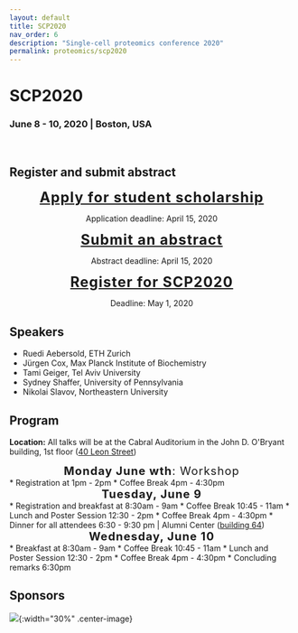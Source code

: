 ```yaml
---
layout: default
title: SCP2020
nav_order: 6
description: "Single-cell proteomics conference 2020"
permalink: proteomics/scp2020
---
```


# SCP2020
### June 8 - 10, 2020 | Boston, USA  

&nbsp;

## Register and submit abstract 


<div style="font-size: 25px; letter-spacing: 1.2px; text-align: center;"><strong><a href="https://forms.gle/7MDGa9ZdNtAUtp2K6" target="_blank" rel="noopener noreferrer">Apply for student scholarship</a></strong></div>
<p style="text-align: center;">Application deadline: April 15, 2020</p>


<div style="font-size: 25px; letter-spacing: 1.2px; text-align: center;"><strong><a href="https://forms.gle/uUQiHVeXNxDjjnHGA" target="_blank" rel="noopener noreferrer">Submit an abstract</a></strong></div>
<p style="text-align: center;">Abstract deadline: April 15, 2020</p>


<div style="font-size: 25px; letter-spacing: 1.2px; text-align: center;"><strong><a href="https://commerce.cashnet.com/SFSCP" target="_blank" >Register for SCP2020</a></strong></div>
<p style="text-align: center;">Deadline: May 1, 2020</p>

## Speakers
* Ruedi Aebersold, ETH Zurich
* Jürgen Cox,	Max Planck Institute of Biochemistry
* Tami Geiger,	Tel Aviv University
* Sydney Shaffer, University of Pennsylvania	
* Nikolai Slavov,	Northeastern University


## Program 

<script language="javascript" type="text/javascript" src="https://web.northeastern.edu/slavovlab/bin/toggle.js"></script>
<strong>Location:</strong> All talks will be at the Cabral Auditorium in the John D. O'Bryant building, 1st floor (<a href="https://www.northeastern.edu/campusmap/printable/campusmap15.pdf">40 Leon Street</a>)

<!-- <strong>Abstracts:</strong> Click on the presenter's name and title to toggle (show/hide) the abstract.   <strong>Hashtag:</strong>  <font color="#33BBFF">#SCP2020</font>  -->

<div style="font-size: 20px; letter-spacing: 1.2px; text-align: center;"><strong>Monday June wth</strong>: Workshop</div>
* Registration at 1pm - 2pm 
* Coffee Break 4pm - 4:30pm

<div style="font-size: 20px; letter-spacing: 1.2px; text-align: center;"><strong>Tuesday, June 9</strong></div>
* Registration and breakfast at 8:30am - 9am
* Coffee Break 10:45 - 11am
* Lunch and Poster Session 12:30 - 2pm
* Coffee Break 4pm - 4:30pm
* Dinner for all attendees 6:30 - 9:30 pm | Alumni Center (<a href="https://www.northeastern.edu/campusmap/printable/campusmap15.pdf">building 64</a>)



<div style="font-size: 20px; letter-spacing: 1.2px; text-align: center;"><strong>Wednesday, June 10</strong></div>
* Breakfast at 8:30am - 9am
* Coffee Break 10:45 - 11am
* Lunch and Poster Session 12:30 - 2pm
* Coffee Break 4pm - 4:30pm
* Concluding remarks 6:30pm



## Sponsors

 ![]({{site.baseurl}}/sponsors/Thermo.png){:width="30%" .center-image}

